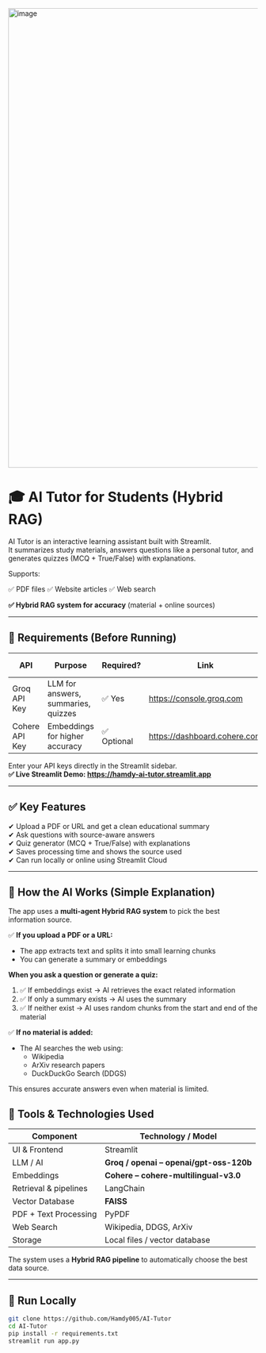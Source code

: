 <img width="1915" height="926" alt="image" src="https://github.com/user-attachments/assets/6d67f9c2-2412-401d-954e-6f57a7dd7b44" />


# 🎓 AI Tutor for Students (Hybrid RAG)

AI Tutor is an interactive learning assistant built with Streamlit.  
It summarizes study materials, answers questions like a personal tutor, and generates quizzes (MCQ + True/False) with explanations.

Supports:

✅ PDF files
✅ Website articles
✅ Web search

**✅ Hybrid RAG system for accuracy**  (material + online sources)

---
## 🔐 Requirements (Before Running)

| API | Purpose | Required? | Link | Free Trial |
|-----|---------|-----------|------|------------|
| Groq API Key | LLM for answers, summaries, quizzes | ✅ Yes | https://console.groq.com | ✅ Free trial available |
| Cohere API Key | Embeddings for higher accuracy | ✅ Optional | https://dashboard.cohere.com | ✅ Free trial available |

Enter your API keys directly in the Streamlit sidebar.  
**✅ Live Streamlit Demo: https://hamdy-ai-tutor.streamlit.app**

---

## ✅ Key Features

✔ Upload a PDF or URL and get a clean educational summary  
✔ Ask questions with source-aware answers  
✔ Quiz generator (MCQ + True/False) with explanations  
✔ Saves processing time and shows the source used  
✔ Can run locally or online using Streamlit Cloud  

---

## 🧠 How the AI Works (Simple Explanation)

The app uses a **multi-agent Hybrid RAG system** to pick the best information source.

✅ **If you upload a PDF or a URL:**
- The app extracts text and splits it into small learning chunks
- You can generate a summary or embeddings

**When you ask a question or generate a quiz:**
1. ✅ If embeddings exist → AI retrieves the exact related information  
2. ✅ If only a summary exists → AI uses the summary  
3. ✅ If neither exist → AI uses random chunks from the start and end of the material  

✅ **If no material is added:**
- The AI searches the web using:
  - Wikipedia  
  - ArXiv research papers  
  - DuckDuckGo Search (DDGS)

This ensures accurate answers even when material is limited.

## 🔧 Tools & Technologies Used

| Component | Technology / Model |
|-----------|-------------------|
| UI & Frontend | Streamlit |
| LLM / AI | **Groq / openai – openai/gpt-oss-120b** |
| Embeddings | **Cohere – cohere-multilingual-v3.0** |
| Retrieval & pipelines | LangChain |
| Vector Database | **FAISS** |
| PDF + Text Processing | PyPDF |
| Web Search | Wikipedia, DDGS, ArXiv |
| Storage | Local files / vector database |

The system uses a **Hybrid RAG pipeline** to automatically choose the best data source.

---

## 🚀 Run Locally

```bash
git clone https://github.com/Hamdy005/AI-Tutor
cd AI-Tutor
pip install -r requirements.txt
streamlit run app.py
